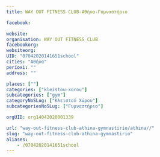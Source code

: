 ```yaml
---
title: WAY OUT FITNESS CLUB-Αθήνα-Γυμναστήριο

facebook:

website:
organisation: WAY OUT FITNESS CLUB
facebookorg:
websiteorg:
UID: "07042020141651school"
cities: "Αθήνα"
perioxi: ""
address: ""

places: [""]
categories: ["kleistou-xorou"]
subcategories: ["gym"]
categoryNoSLug: ["Κλειστού Χώρου"]
subcategoriesNoSLug: ["Γυμναστήριο"]

orgUID: org14042020001339

url: "way-out-fitness-club-athina-gymnastirio/athina//"
slug: "way-out-fitness-club-athina-gymnastirio"
aliases:
    - /07042020141651school
---
```





